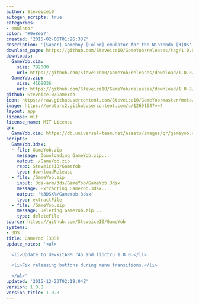 ```yaml
---
author: Steveice10
autogen_scripts: true
categories:
- emulator
color: '#9e8e57'
created: '2015-02-06T01:26:33Z'
description: '[Super] Gameboy [Color] emulator for the Nintendo [3]DS'
download_page: https://github.com/Steveice10/GameYob/releases/tag/1.0.8
downloads:
  GameYob.cia:
    size: 792000
    url: https://github.com/Steveice10/GameYob/releases/download/1.0.8/GameYob.cia
  GameYob.zip:
    size: 4168036
    url: https://github.com/Steveice10/GameYob/releases/download/1.0.8/GameYob.zip
github: Steveice10/GameYob
icon: https://raw.githubusercontent.com/Steveice10/GameYob/master/meta/icon_3ds.png
image: https://avatars2.githubusercontent.com/u/1269164?v=4
layout: app
license: mit
license_name: MIT License
qr:
  GameYob.cia: https://db.universal-team.net/assets/images/qr/gameyob.cia.png
scripts:
  GameYob.3dsx:
  - file: GameYob.zip
    message: Downloading GameYob.zip...
    output: /GameYob.zip
    repo: Steveice10/GameYob
    type: downloadRelease
  - file: /GameYob.zip
    input: 3ds-arm/3ds/GameYob/GameYob.3dsx
    message: Extracting GameYob.3dsx...
    output: '%3DSX%/GameYob.3dsx'
    type: extractFile
  - file: /GameYob.zip
    message: Deleting GameYob.zip...
    type: deleteFile
source: https://github.com/Steveice10/GameYob
systems:
- 3DS
title: GameYob (3DS)
update_notes: '<ul>

  <li>Update to devkitARM r45 and libctru 1.0.0.</li>

  <li>Fix releasing buttons during menu transitions.</li>

  </ul>'
updated: '2015-12-23T02:19:04Z'
version: 1.0.8
version_title: 1.0.8
---
```

